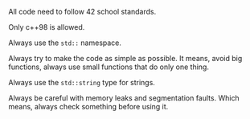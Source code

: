 All code need to follow 42 school standards.

Only c++98 is allowed.

Always use the `std::` namespace.

Always try to make the code as simple as possible.
It means, avoid big functions, always use small functions that do only one thing.

Always use the `std::string` type for strings.

Always be careful with memory leaks and segmentation faults. Which means, always check something before using it.